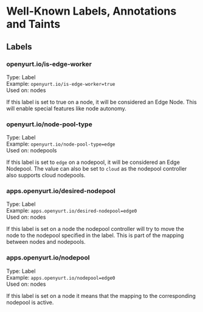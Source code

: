 # Well-Known Labels, Annotations and Taints

## Labels

### openyurt.io/is-edge-worker

Type: Label<br>
Example: `openyurt.io/is-edge-worker=true`<br>
Used on: nodes<br>

If this label is set to true on a node, it will be considered an Edge Node. This will enable special features like node autonomy.

### openyurt.io/node-pool-type

Type: Label<br>
Example: `openyurt.io/node-pool-type=edge`<br>
Used on: nodepools<br>

If this label is set to `edge` on a nodepool, it will be considered an Edge Nodepool. The value can also be set to `cloud` as the nodepool controller also supports cloud nodepools.

### apps.openyurt.io/desired-nodepool
Type: Label<br>
Example: `apps.openyurt.io/desired-nodepool=edge0`<br>
Used on: nodes<br>

If this label is set on a node the nodepool controller will try to move the node to the nodepool specified in the label. This is part of the mapping between nodes and nodepools.


### apps.openyurt.io/nodepool
Type: Label<br>
Example: `apps.openyurt.io/nodepool=edge0`<br>
Used on: nodes<br>

If this label is set on a node it means that the mapping to the corresponding nodepool is active.

